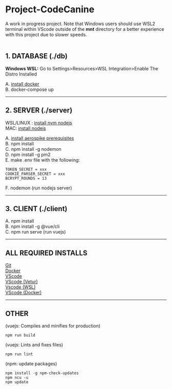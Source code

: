 # Project-CodeCanine

A work in progress project. Note that Windows users should use WSL2 terminal within VScode outside of the <b>mnt</b> directory for a better experience with this project due to slower speeds.</br></br> 

## 1. DATABASE (./db)


<b>Windows WSL:</b> Go to Settings>Resources>WSL Integration>Enable The Distro Installed</br>

A. [install docker](https://github.com/docker/docker-install#dockerdocker-install) </br>
B. docker-compose up

---

## 2. SERVER (./server)
WSL/LINUX : [install nvm nodejs](https://github.com/nvm-sh/nvm#installing-and-updating)</br>
MAC: [install nodejs](https://nodejs.org/en/download/)</br>

A. [install aerospike prerequisites](https://github.com/aerospike/aerospike-client-nodejs#Prerequisites)</br>
B. npm install</br>
C. npm install -g nodemon</br>
D. npm install -g pm2</br>
E. make .env file with the following:

    TOKEN_SECRET = xxx
    COOKIE_PARSER_SECRET = xxx
    BCRYPT_ROUNDS = 13

F. nodemon (run nodejs server)</br>

---

## 3. CLIENT (./client)
A. npm install</br>
B. npm install -g @vue/cli</br>
C. npm run serve (run vuejs)</br>

---

## ALL REQUIRED INSTALLS
[Git](https://git-scm.com/downloads)</br>
[Docker](https://docs.docker.com/get-docker/)</br>
[VScode](https://code.visualstudio.com/)</br>
[VScode (Vetur)](https://marketplace.visualstudio.com/items?itemName=octref.vetur)</br>
[Vscode (WSL)](https://marketplace.visualstudio.com/items?itemName=ms-vscode-remote.remote-wsl)</br>
[VScode (Docker)](https://marketplace.visualstudio.com/items?itemName=ms-azuretools.vscode-docker)</br>

---

## OTHER
(vuejs: Compiles and minifies for production)
```
npm run build
```
(vuejs: Lints and fixes files)
```
npm run lint
```
(npm: update packages)
```
npm install -g npm-check-updates
npm ncu -u
npm update
```


